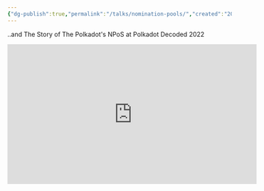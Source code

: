 ```yaml
---
{"dg-publish":true,"permalink":"/talks/nomination-pools/","created":"2023-08-28T15:03:43.000+02:00","updated":"2024-08-21T14:44:00.699+02:00"}
---
```


..and The Story of The Polkadot's NPoS at Polkadot Decoded 2022

<iframe width="560" height="315" src="https://www.youtube.com/embed/_wjAYivFQBU" title="YouTube video player" frameborder="0" allow="accelerometer; autoplay; clipboard-write; encrypted-media; gyroscope; picture-in-picture" allowfullscreen></iframe>
